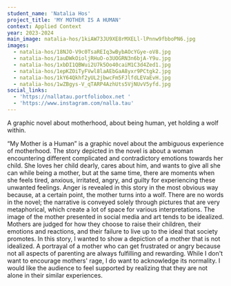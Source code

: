 ```yaml
---
student_name: 'Natalia Hos'
project_title: 'MY MOTHER IS A HUMAN'
context: Applied Context
year: 2023-2024
main_image: natalia-hos/1kiAW73JU9XE8rMXELl-lPnnw9fbboPN6.jpg
images:
  - natalia-hos/18NJO-V9c0TsaREIq3wBybAOcYGye-oV8.jpg
  - natalia-hos/1auDWkOioljRHuO-o3UOGRN3n6bjA-Y9u.jpg
  - natalia-hos/1xbDI1QBWui2U7k5Oo40caiM1C3d4Zed1.jpg
  - natalia-hos/1epKZOiTyFVwl8laAEbGaA8yxr9PCtgk2.jpg
  - natalia-hos/1kY64Qkhf2yUL2jbwcFm5FJlfdLEVaEvH.jpg
  - natalia-hos/1wZBgys-V_qTARP4AzhUts5VjNUvV5yfd.jpg
social_links:
  - 'https://nallatau.portfoliobox.net '
  - 'https://www.instagram.com/nalla.tau'
---
```


A graphic novel about motherhood, about being human, yet holding a wolf within.

“My Mother is a Human” is a graphic novel about the ambiguous experience of motherhood. The story depicted in the novel is about a woman encountering different complicated and contradictory emotions towards her child. She loves her child dearly, cares about him, and wants to give all she can while being a mother, but at the same time, there are moments when she feels tired, anxious, irritated, angry, and guilty for experiencing these unwanted feelings. Anger is revealed in this story in the most obvious way because, at a certain point, the mother turns into a wolf.
There are no words in the novel; the narrative is conveyed solely through pictures that are very metaphorical, which create a lot of space for various interpretations.
The image of the mother presented in social media and art tends to be idealized. Mothers are judged for how they choose to raise their children, their emotions and reactions, and their failure to live up to the ideal that society promotes. In this story, I wanted to show a depiction of a mother that is not idealized. A portrayal of a mother who can get frustrated or angry because not all aspects of parenting are always fulfilling and rewarding.
While I don't want to encourage mothers' rage, I do want to acknowledge its normality. I would like the audience to feel supported by realizing that they are not alone in their similar experiences.

